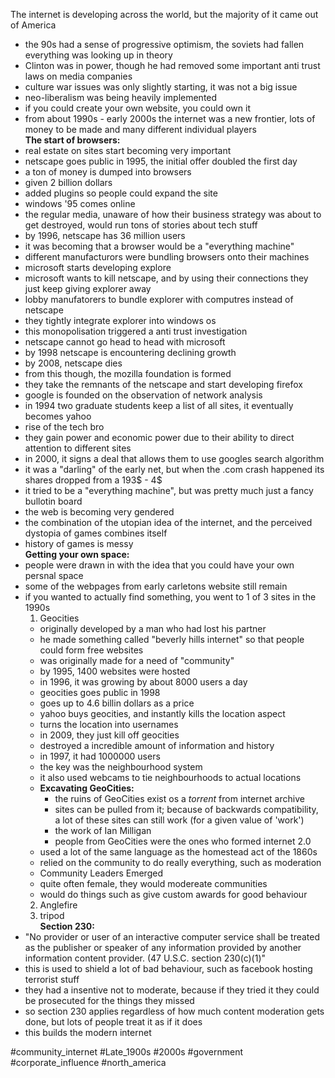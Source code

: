 The internet is developing across the world, but the majority of it came out of America <br>
- the 90s had a sense of progressive optimism, the soviets had fallen everything was looking up in theory <br>
- Clinton was in power, though he had removed some important anti trust laws on media companies <br>
- culture war issues was only slightly starting, it was not a big issue <br>
- neo-liberalism was being heavily implemented<br>
- if you could create your own website, you could own it<br> 
- from about 1990s - early 2000s the internet was a new frontier, lots of money to be made and many different individual players <br>
**The start of browsers:**<br>
- real estate on sites start becoming very important <br>
- netscape goes public in 1995, the initial offer doubled the first day <br>
- a ton of money is dumped into browsers <br>
- given 2 billion dollars <br>
- added plugins so people could expand the site <br>
- windows '95 comes online <br>
- the regular media, unaware of how their business strategy was about to get destroyed, would run tons of stories about tech stuff<br>
- by 1996, netscape has 36 million users <br>
- it was becoming that a browser would be a "everything machine"<br>
- different manufacturors were bundling browsers onto their machines <br>
- microsoft starts developing explore <br>
- microsoft wants to kill netscape, and by using their connections they just keep giving explorer away <br>
- lobby manufatorers to bundle explorer with computres instead of netscape <br>
- they tightly integrate explorer into windows os<br>
- this monopolisation triggered a anti trust investigation <br>
- netscape cannot go head to head with microsoft <br>
- by 1998 netscape is encountering declining growth <br>
- by 2008, netscape dies <br>
- from this though, the mozilla foundation is formed<br>
- they take the remnants of the netscape and start developing firefox <br>
- google is founded on the observation of network analysis <br>
- in 1994 two graduate students keep a list of all sites, it eventually becomes yahoo <br>
- rise of the tech bro <br>
- they gain power and economic power due to their ability to direct attention to different sites <br>
- in 2000, it signs a deal that allows them to use googles search algorithm <br>
- it was a "darling" of the early net, but when the .com crash happened its shares dropped from a 193$ - 4$<br>
- it tried to be a "everything machine", but was pretty much just a fancy bullotin board <br>
- the web is becoming very gendered <br>
- the combination of the utopian idea of the internet, and the perceived dystopia of games combines itself <br>
- history of games is messy <br>
**Getting your own space:**<br>
- people were drawn in with the idea that you could have your own persnal space <br>
- some of the webpages from early carletons website still remain <br>
- if you wanted to actually find something, you went to 1 of 3 sites in the 1990s<br>
	1. Geocities<br>
	- originally developed by a man who had lost his partner <br>
	- he made something called "beverly hills internet" so that people could form free websites<br>
	- was originally made for a need of "community"<br>
	- by 1995, 1400 websites were hosted <br>
	- in 1996, it was growing by about 8000 users a day <br>
	- geocities goes public in 1998<br>
	- goes up to 4.6 billin dollars as a price <br>
	- yahoo buys geocities, and instantly kills the location aspect <br>
	- turns the location into usernames <br>
	- in 2009, they just kill off geocities <br>
	- destroyed a incredible amount of information and history <br>
	- in 1997, it had 1000000 users <br>
	- the key was the neighbourhood system <br>
	- it also used webcams to tie neighbourhoods to actual locations<br>
	- **Excavating GeoCities:**<br>
		- the ruins of GeoCities exist os a *torrent* from internet archive <br>
		- sites can be pulled from it; because of backwards compatibility, a lot of these sites can still work (for a given value of 'work')<br>
		- the work of Ian Milligan <br>
		- people from GeoCities were the ones who formed internet 2.0<br>
	- used a lot of the same language as the homestead act of the 1860s <br>
	- relied on the community to do really everything, such as moderation <br>
	- Community Leaders Emerged <br>
	- quite often female, they would modereate communities <br>
	- would do things such as give custom awards for good behaviour<br>
	2. Anglefire<br>
	3. tripod<br>
**Section 230:**<br>
- "No provider or user of an interactive computer service shall be treated as the publisher or speaker of any information provided by another information content provider. (47 U.S.C. section 230(c)(1)"<br>
- this is used to shield a lot of bad behaviour, such as facebook hosting terrorist stuff <br>
- they had a insentive not to moderate, because if they tried it they could be prosecuted for the things they missed <br>
- so section 230 applies regardless of how much content moderation gets done, but lots of people treat it as if it does <br>
- this builds the modern internet <br>

#community_internet 
#Late_1900s 
#2000s 
#government 
#corporate_influence 
#north_america 
